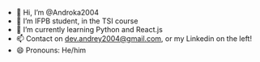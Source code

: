 - 👋 Hi, I’m @Androka2004
- 👀 I’m IFPB student, in the TSI course
- 🌱 I’m currently learning Python and React.js
- 📫 Contact on dev.andrey2004@gmail.com, or my Linkedin on the left!
- 😄 Pronouns: He/him


<!---
Androka2004/Androka2004 is a ✨ special ✨ repository because its `README.md` (this file) appears on your GitHub profile.
You can click the Preview link to take a look at your changes.
--->
